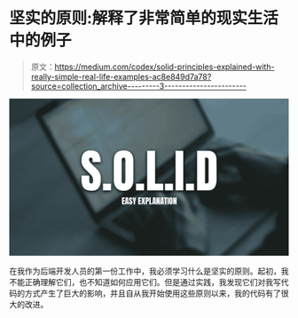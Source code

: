 # 坚实的原则:解释了非常简单的现实生活中的例子

> 原文：<https://medium.com/codex/solid-principles-explained-with-really-simple-real-life-examples-ac8e849d7a78?source=collection_archive---------3----------------------->

![](img/72e991e549831294a598ba71383b1897.png)

在我作为后端开发人员的第一份工作中，我必须学习什么是坚实的原则。起初，我不能正确理解它们，也不知道如何应用它们。但是通过实践，我发现它们对我写代码的方式产生了巨大的影响，并且自从我开始使用这些原则以来，我的代码有了很大的改进。